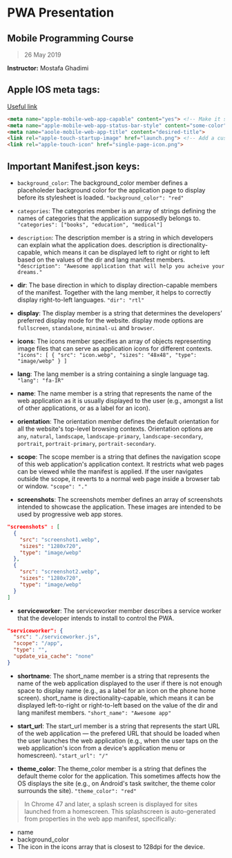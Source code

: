 # PWA Presentation
## Mobile Programming Course
> 26 May 2019


**Instructor:** Mostafa Ghadimi


## Apple IOS meta tags:

[Useful link](https://medium.com/appscope/designing-native-like-progressive-web-apps-for-ios-1b3cdda1d0e8)

```HTML
<meta name="apple-mobile-web-app-capable" content="yes"> <!-- Make it standalone -->
<meta name="apple-mobile-web-app-status-bar-style" content="some-color"> <!-- Change the status bar -->
<meta name="aoole-mobile-web-app-title" content="desired-title">
<link rel="apple-touch-startup-image" href="launch.png"> <!-- Add a custom splash screen -->
<link rel="apple-touch-icon" href="single-page-icon.png">
```

## Important Manifest.json keys:

- `background_color`: The background_color member defines a placeholeder background color for the application page to display before its stylesheet is loaded. `"background_color": "red"`

- `categories`: The categories member is an array of strings defining the names of categories that the application supposedly belongs to. `"categories": ["books", "education", "medical"]`

- `description`: The description member is a string in which developers can explain what the application does. description is directionality-capable, which means it can be displayed left to right or right to left based on the values of the dir and lang manifest members. `"description": "Awesome application that will help you acheive your dreams."`

- **dir**: The base direction in which to display direction-capable members of the manifest. Together with the lang member, it helps to correctly display right-to-left languages. `"dir": "rtl"`

- **display**: The display member is a string that determines the developers’ preferred display mode for the website. display mode options are `fullscreen`, `standalone`, `minimal-ui` and `browser`. 

- **icons**: The icons member specifies an array of objects representing image files that can serve as application icons for different contexts. `"icons": [ { "src": "icon.webp", "sizes": "48x48", "type": "image/webp" } ]`

- **lang**: The lang member is a string containing a single language tag. `"lang": "fa-IR"`

- **name**: The name member is a string that represents the name of the web application as it is usually displayed to the user (e.g., amongst a list of other applications, or as a label for an icon).

- **orientation**: The orientation member defines the default orientation for all the website's top-level browsing contexts. Orientation options are `any`, `natural`, `landscape`, `landscape-primary`, `landscape-secondary`, `portrait`, `portrait-primary`, `portrait-secondary`.

- **scope**: The scope member is a string that defines the navigation scope of this web application's application context. It restricts what web pages can be viewed while the manifest is applied. If the user navigates outside the scope, it reverts to a normal web page inside a browser tab or window. `"scope": "."`

- **screenshots**: The screenshots member defines an array of screenshots intended to showcase the application. These images are intended to be used by progressive web app stores.

```json
"screenshots" : [
  {
    "src": "screenshot1.webp",
    "sizes": "1280x720",
    "type": "image/webp"
  },
  {
    "src": "screenshot2.webp",
    "sizes": "1280x720",
    "type": "image/webp"
  }
]
```

- **serviceworker**: The serviceworker member describes a service worker that the developer intends to install to control the PWA.

```json 
"serviceworker": {
  "src": "./serviceworker.js",
  "scope": "/app",
  "type": "",
  "update_via_cache": "none"
}
```

- **shortname**: The short_name member is a string that represents the name of the web application displayed to the user if there is not enough space to display name (e.g., as a label for an icon on the phone home screen). short_name is directionality-capable, which means it can be displayed left-to-right or right-to-left based on the value of the dir and lang manifest members. `"short_name": "Awesome app"` 

- **start_url**: The start_url member is a string that represents the start URL of the web application — the prefered URL that should be loaded when the user launches the web application (e.g., when the user taps on the web application's icon from a device's application menu or homescreen). `"start_url": "/"`

- **theme_color**: The theme_color member is a string that defines the default theme color for the application. This sometimes affects how the OS displays the site (e.g., on Android's task switcher, the theme color surrounds the site). `"theme_color": "red"`

> In Chrome 47 and later, a splash screen is displayed for sites launched from a homescreen. This splashscreen is auto-generated from properties in the web app manifest, specifically:
- name
- background_color
- The icon in the icons array that is closest to 128dpi for the device.